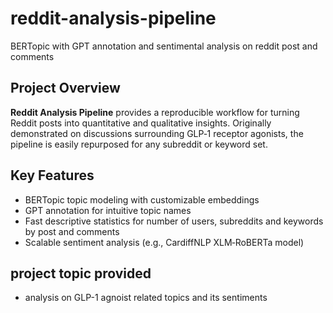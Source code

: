 # reddit-analysis-pipeline
BERTopic with GPT annotation and sentimental analysis on reddit post and comments

## Project Overview

**Reddit Analysis Pipeline** provides a reproducible workflow for turning Reddit posts into quantitative and qualitative insights. Originally demonstrated on discussions surrounding GLP‑1 receptor agonists, the pipeline is easily repurposed for any subreddit or keyword set.

## Key Features

- BERTopic topic modeling with customizable embeddings
- GPT annotation for intuitive topic names
- Fast descriptive statistics for number of users, subreddits and keywords by post and comments 
- Scalable sentiment analysis (e.g., CardiffNLP XLM‑RoBERTa model)

## project topic provided
- analysis on GLP-1 agnoist related topics and its sentiments

